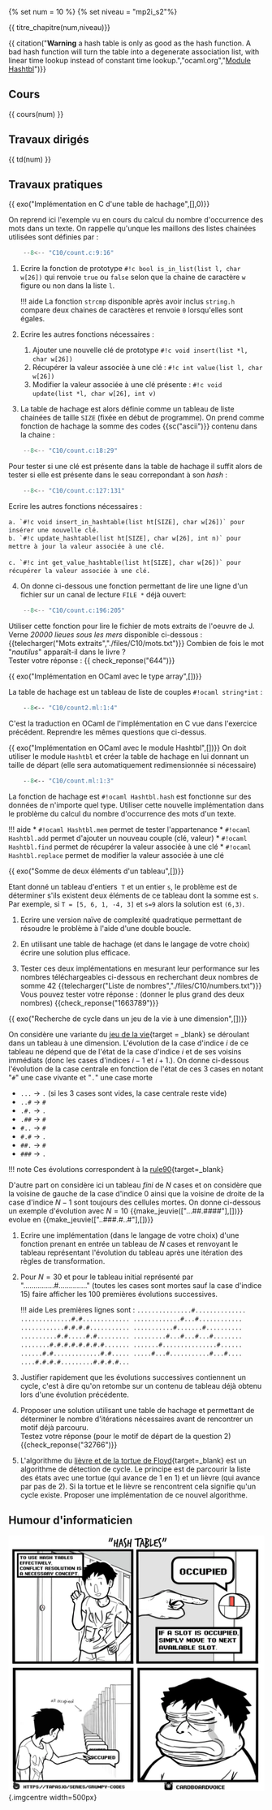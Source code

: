 {% set num = 10 %}
{% set niveau = "mp2i_s2"%}

{{ titre_chapitre(num,niveau)}}

{{ citation("**Warning** a hash table is only as good as the hash function. A bad hash function will turn the table into a degenerate association list, with linear time lookup instead of constant time lookup.","ocaml.org","[Module Hashtbl](https://v2.ocaml.org/api/Hashtbl.html)")}}

## Cours

{{ cours(num) }}

## Travaux dirigés

{{ td(num) }}


## Travaux pratiques

{{ exo("Implémentation en C d'une table de hachage",[],0)}}

On reprend ici l'exemple vu en cours du calcul du nombre d'occurrence des mots dans un texte. On rappelle qu'unque les maillons des listes chainées utilisées sont définies par :
```c
    --8<-- "C10/count.c:9:16"
```

1. Ecrire la fonction de prototype `#!c bool is_in_list(list l, char w[26])` qui renvoie `true` ou `false` selon que la chaine de caractère `w` figure ou non dans la liste `l`.

    !!! aide
        La fonction `strcmp` disponible après avoir inclus `string.h` compare deux chaines de caractères et renvoie `0` lorsqu'elles sont égales.

2. Ecrire les autres fonctions nécessaires :

    1. Ajouter une nouvelle clé de prototype `#!c void insert(list *l, char w[26])` 
    2. Récupérer la valeur associée à une clé : `#!c int value(list l, char w[26])`
    3. Modifier la valeur associée à une clé présente : `#!c void update(list *l, char w[26], int v)`

3. La table de hachage est alors définie comme un tableau de liste chainées de taille `SIZE` (fixée en début de programme). On prend comme fonction de hachage la somme des codes {{sc("ascii")}} contenu dans la chaine :
```c
    --8<-- "C10/count.c:18:29"
```
Pour tester si une clé est présente dans la table de hachage il suffit alors de tester si elle est présente dans le seau correpondant à son *hash* :
```c
    --8<-- "C10/count.c:127:131"
```
Ecrire les autres fonctions nécessaires :

    a. `#!c void insert_in_hashtable(list ht[SIZE], char w[26])` pour insérer une nouvelle clé.
    b. `#!c update_hashtable(list ht[SIZE], char w[26], int n)` pour mettre à jour la valeur associée à une clé.
    
    c. `#!c int get_value_hashtable(list ht[SIZE], char w[26])` pour récupérer la valeur associée à une clé.

4. On donne ci-dessous une fonction permettant de lire une ligne d'un fichier sur un canal de lecture `FILE *` déjà ouvert:
```c
    --8<-- "C10/count.c:196:205"
```
Utiliser cette fonction pour lire le fichier de mots extraits de l'oeuvre de J. Verne *20000 lieues sous les mers* disponible ci-dessous :
{{telecharger("Mots extraits","./files/C10/mots.txt")}}
Combien de fois le mot "*nautilus*" apparaît-il dans le livre ?  
Tester votre réponse : {{ check_reponse("644")}}

{{ exo("Implémentation en OCaml avec le type array",[])}}

La table de hachage est un tableau de liste de couples  `#!ocaml string*int` :
```ocaml
    --8<-- "C10/count2.ml:1:4"
```

C'est la traduction en OCaml de l'implémentation en C vue dans l'exercice précédent.
Reprendre les mêmes questions que ci-dessus.

{{ exo("Implémentation en OCaml avec le module Hashtbl",[])}}
On doit utiliser le module `Hashtbl` et créer la table de hachage en lui donnant un taille de départ (elle sera automatiquement redimensionnée si nécessaire) 
```ocaml
    --8<-- "C10/count.ml:1:3"
```
La fonction de hachage est `#!ocaml Hashtbl.hash` est fonctionne sur des données de n'importe quel type.
Utiliser cette nouvelle implémentation dans le problème du calcul du nombre d'occurrence des mots d'un texte.

!!! aide
    * `#!ocaml Hashtbl.mem` permet de tester l'appartenance
    * `#!ocaml Hashtbl.add` permet d'ajouter un nouveau couple (clé, valeur)
    * `#!ocaml Hashtbl.find` permet de récupérer la valeur associée à une clé
    * `#!ocaml Hashtbl.replace` permet de modifier la valeur associée à une clé


{{ exo("Somme de deux éléments d'un tableau",[])}}

Etant donné un tableau d'entiers  `T` et un entier `s`, le problème est de déterminer s'ils existent  deux éléments de ce tableau dont la somme est `s`. Par exemple, si `T = [5, 6, 1, -4, 3]` et `s=9` alors  la solution est `(6,3)`.

1. Ecrire une version naïve de complexité quadratique permettant de résoudre le problème à l'aide d'une double boucle.

2. En utilisant une table de hachage (et dans le langage de votre choix) écrire une solution plus efficace.

3. Tester ces deux implémentations en mesurant leur performance sur les nombres téléchargeables ci-dessous en recherchant deux nombres de somme 42
{{telecharger("Liste de nombres","./files/C10/numbers.txt")}} 
Vous pouvez tester votre réponse : (donner le plus grand des deux nombres) {{check_reponse("1663789")}}

{{ exo("Recherche de cycle dans un jeu de la vie à une dimension",[])}}

On considère une variante du [jeu de la vie](https://fr.wikipedia.org/wiki/Jeu_de_la_vie){target = _blank} se déroulant dans un tableau à une dimension. L'évolution de la case d'indice $i$ de ce tableau ne dépend que de l'état de la case d'indice $i$ et de ses voisins immédiats (donc les cases d'indices $i-1$ et $i+1$.). On donne ci-dessous l'évolution de la case centrale en fonction de l'état de ces 3 cases en notant "`#`" une case vivante et "`.`" une case morte 

* `...` $\rightarrow$ `.` (si les 3 cases sont vides, la case centrale reste vide)
* `..#` $\rightarrow$ `#`
* `.#.` $\rightarrow$ `.`
* `.##` $\rightarrow$ `#`
* `#..` $\rightarrow$ `#`
* `#.#` $\rightarrow$ `.`
* `##.` $\rightarrow$ `#`
* `###` $\rightarrow$ `.`

!!! note
    Ces évolutions correspondent à la [rule90](https://en.wikipedia.org/wiki/Rule_90){target=_blank}

D'autre part on considère ici un tableau *fini* de $N$ cases et on considère que la voisine de gauche de la case d'indice 0 ainsi que la voisine de droite de la case d'indice $N-1$ sont toujours des cellules mortes.
On donne ci-dessous un exemple d'évolution avec $N=10$
{{make_jeuvie(["...##.####"],[])}} evolue en {{make_jeuvie(["..###.#..#"],[])}}

1. Ecrire une implémentation (dans le langage de votre choix) d'une fonction prenant en entrée un tableau de $N$ cases et renvoyant le tableau représentant l'évolution du tableau après une itération des règles de transformation.

2. Pour $N=30$ et pour le tableau initial représenté par "...............#.............." (toutes les cases sont mortes sauf la case d'indice 15) faire afficher les 100 premières évolutions successives.

    !!! aide
        Les premières lignes sont :
        ```
        ...............#..............
        ..............#.#.............
        .............#...#............
        ............#.#.#.#...........
        ...........#.......#..........
        ..........#.#.....#.#.........
        .........#...#...#...#........
        ........#.#.#.#.#.#.#.#.......
        .......#...............#......
        ......#.#.............#.#.....
        .....#...#...........#...#....
        ....#.#.#.#.........#.#.#.#...
        ```

3. Justifier rapidement que les évolutions successives contiennent un cycle, c'est à dire qu'on retombe sur un contenu de tableau déjà obtenu lors d'une évolution précédente.

4. Proposer une solution utilisant une table de hachage et permettant de déterminer le nombre d'itérations nécessaires avant de rencontrer un motif déjà parcouru.  
Testez votre réponse (pour le motif de départ de la question 2) {{check_reponse("32766")}} 

5. L'algorithme du [lièvre et de la tortue de Floyd](https://en.wikipedia.org/wiki/Cycle_detection#Floyd's_tortoise_and_hare){target=_blank} est un algorithme de détection de cycle. Le principe est de parcourir la liste des états avec une tortue (qui avance de 1 en 1) et un lièvre (qui avance par pas de 2). Si la tortue et le lièvre se rencontrent cela signifie qu'un cycle existe. Proposer une implémentation de ce nouvel algorithme.


## Humour d'informaticien

![semicolon](./Images/C10/ht.webp){.imgcentre width=500px}